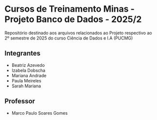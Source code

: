 # Cursos de Treinamento Minas - Projeto Banco de Dados - 2025/2
Repositório destinado aos arquivos relacionados ao Projeto respectivo ao 2º semestre de 2025 do curso Ciência de Dados e I.A (PUCMG)

## Integrantes
 * Beatriz Azevedo
 * Izabela Dobscha
 * Mariana Andrade
 * Paula Meireles
 * Sarah Mariana
## Professor
 * Marco Paulo Soares Gomes

